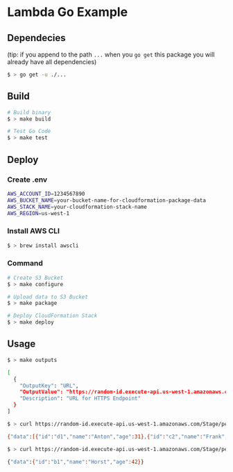 # Lambda Go Example

## Dependecies

(tip: if you append to the path `...` when you `go get` this package you will already have all dependencies)

```bash
$ > go get -u ./...
```

## Build

```bash
# Build binary
$ > make build

# Test Go Code
$ > make test
```

## Deploy

### Create .env

```bash
AWS_ACCOUNT_ID=1234567890
AWS_BUCKET_NAME=your-bucket-name-for-cloudformation-package-data
AWS_STACK_NAME=your-cloudformation-stack-name
AWS_REGION=us-west-1
```

### Install AWS CLI

```bash
$ > brew install awscli
```

### Command

```bash
# Create S3 Bucket
$ > make configure

# Upload data to S3 Bucket
$ > make package

# Deploy CloudFormation Stack
$ > make deploy
```

## Usage

```bash
$ > make outputs

[
  {
    "OutputKey": "URL",
    "OutputValue": "https://random-id.execute-api.us-west-1.amazonaws.com/Prod",
    "Description": "URL for HTTPS Endpoint"
  }
]

$ > curl https://random-id.execute-api.us-west-1.amazonaws.com/Stage/people

{"data":[{"id":"d1","name":"Anton","age":31},{"id":"c2","name":"Frank","age":28},{"id":"b1","name":"Horst","age":42}]}

$ > curl https://random-id.execute-api.us-west-1.amazonaws.com/Stage/person/b1

{"data":{"id":"b1","name":"Horst","age":42}}
```
